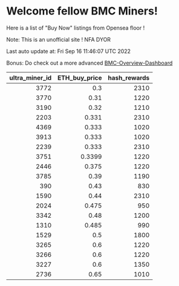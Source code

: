# Welcome fellow BMC Miners!
Here is a list of "Buy Now" listings from Opensea floor !

Note: This is an unofficial site ! NFA DYOR

Last auto update at: Fri Sep 16 11:46:07 UTC 2022

Bonus: Do check out a more advanced [BMC-Overview-Dashboard](https://dune.com/defifunk/BMC-Overview-Dashboard)


|   ultra_miner_id |   ETH_buy_price |   hash_rewards |
|-----------------:|----------------:|---------------:|
|             3772 |          0.3    |           2310 |
|             3770 |          0.31   |           1220 |
|             3190 |          0.32   |           1210 |
|             2203 |          0.331  |           2310 |
|             4369 |          0.333  |           1020 |
|             3913 |          0.333  |           1020 |
|             2239 |          0.333  |           2310 |
|             3751 |          0.3399 |           1220 |
|             2446 |          0.375  |           1220 |
|             3785 |          0.39   |           1190 |
|              390 |          0.43   |            830 |
|             1590 |          0.44   |           2310 |
|             2024 |          0.475  |            950 |
|             3342 |          0.48   |           1200 |
|             1310 |          0.485  |            990 |
|             1529 |          0.5    |           1800 |
|             3265 |          0.6    |           1220 |
|             3266 |          0.6    |           1220 |
|             3227 |          0.6    |           1350 |
|             2736 |          0.65   |           1010 |